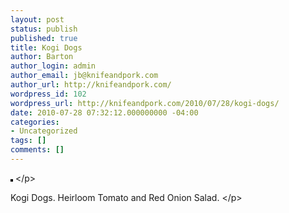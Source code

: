 ```yaml
---
layout: post
status: publish
published: true
title: Kogi Dogs
author: Barton
author_login: admin
author_email: jb@knifeandpork.com
author_url: http://knifeandpork.com/
wordpress_id: 102
wordpress_url: http://knifeandpork.com/2010/07/28/kogi-dogs/
date: 2010-07-28 07:32:12.000000000 -04:00
categories:
- Uncategorized
tags: []
comments: []
---
```

<p><a href="http:&#47;&#47;www.flickr.com&#47;photos&#47;phy5ics&#47;4837454435&#47;" title="photo sharing"><img src="http:&#47;&#47;farm5.static.flickr.com&#47;4088&#47;4837454435_dcdf44d858.jpg" style="border: solid 2px #000000;" alt="" &#47;></a>
<&#47;p>
<p>
Kogi Dogs. Heirloom Tomato and Red Onion Salad.
<&#47;p>
